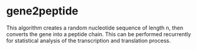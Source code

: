 # gene2peptide
This algorithm creates a random nucleotide sequence of length n, then converts the gene into a peptide chain. This can be performed recurrently for statistical analysis of the transcription and translation process.
